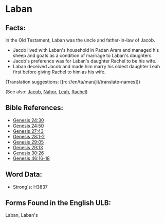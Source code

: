 # Laban

## Facts:

In the Old Testament, Laban was the uncle and father-in-law of Jacob.

* Jacob lived with Laban's household in Padan Aram and managed his sheep and goats as a condition of marriage to Laban's daughters.
* Jacob's preference was for Laban's daughter Rachel to be his wife.
* Laban deceived Jacob and made him marry his oldest daughter Leah first before giving Rachel to him as his wife.

(Translation suggestions: [[rc://en/ta/man/jit/translate-names]])

(See also: [Jacob](../names/jacob.md), [Nahor](../names/nahor.md), [Leah](../names/leah.md), [Rachel](../names/rachel.md))

## Bible References:

* [Genesis 24:30](rc://en/tn/help/gen/24/30)
* [Genesis 24:50](rc://en/tn/help/gen/24/50)
* [Genesis 27:43](rc://en/tn/help/gen/27/43)
* [Genesis 28:1-2](rc://en/tn/help/gen/28/01)
* [Genesis 29:05](rc://en/tn/help/gen/29/05)
* [Genesis 29:13](rc://en/tn/help/gen/29/13)
* [Genesis 30:26](rc://en/tn/help/gen/30/26)
* [Genesis 46:16-18](rc://en/tn/help/gen/46/16)

## Word Data:

* Strong's: H3837

## Forms Found in the English ULB:

Laban, Laban's
